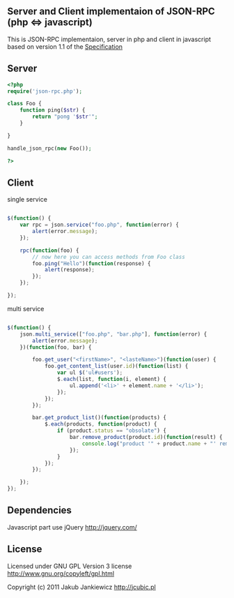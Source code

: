 ## Server and Client implementaion of JSON-RPC (php <=> javascript)

This is JSON-RPC implementaion, server in php and client in javascript
based on version 1.1 of the [Specification](http://json-rpc.org/wd/JSON-RPC-1-1-WD-20060807.html "JSON-RPC 1.1 Specification")

## Server

```php
<?php
require('json-rpc.php');

class Foo {
    function ping($str) {
        return "pong '$str'";
    }

}

handle_json_rpc(new Foo());

?>
```


## Client

single service

```javascript

$(function() {
    var rpc = json.service("foo.php", function(error) {
        alert(error.message);
    });

    rpc(function(foo) {
        // now here you can access methods from Foo class
        foo.ping("Hello")(function(response) {
            alert(response);
        });
    });

});
```

multi service

```javascript

$(function() {
    json.multi_service(["foo.php", "bar.php"], function(error) {
        alert(error.message);
    })(function(foo, bar) {

        foo.get_user("<firstName>", "<lasteName>")(function(user) {
            foo.get_content_list(user.id)(function(list) {
                var ul $('ul#users');
                $.each(list, function(i, element) {
                    ul.append('<li>' + element.name + '</li>');
                });
            });
        });

        bar.get_product_list()(function(products) {
            $.each(products, function(product) {
                if (product.status == "obsolate") {
                    bar.remove_product(product.id)(function(result) {
                        console.log("product '" + product.name + "' removed");
                    });
                }
            });
        });

    });
});
```

## Dependencies

Javascript part use jQuery <http://jquery.com/>


## License

 Licensed under GNU GPL Version 3 license <http://www.gnu.org/copyleft/gpl.html>

 Copyright (c) 2011 Jakub Jankiewicz <http://jcubic.pl>

